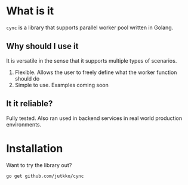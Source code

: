 # What is it
`cync` is a library that supports parallel worker pool written in Golang. 

## Why should I use it
It is versatile in the sense that it supports multiple types of scenarios. 
  1. Flexible. Allows the user to freely define what the worker function should do
  1. Simple to use. Examples coming soon

## It it reliable?
Fully tested. Also ran used in backend services in real world production environments.

# Installation
Want to try the library out? 

```
go get github.com/jutkko/cync
```
